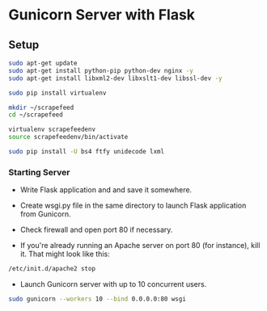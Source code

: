 # Gunicorn Server with Flask

## Setup

```bash
sudo apt-get update
sudo apt-get install python-pip python-dev nginx -y
sudo apt-get install libxml2-dev libxslt1-dev libssl-dev -y

sudo pip install virtualenv

mkdir ~/scrapefeed
cd ~/scrapefeed

virtualenv scrapefeedenv
source scrapefeedenv/bin/activate

sudo pip install -U bs4 ftfy unidecode lxml
```

### Starting Server

- Write Flask application and and save it somewhere.

- Create wsgi.py file in the same directory to launch Flask application from Gunicorn.

- Check firewall and open port 80 if necessary.

- If you're already running an Apache server on port 80 (for instance), kill it. That might look like this:

```bash
/etc/init.d/apache2 stop
```

- Launch Gunicorn server with up to 10 concurrent users.

```bash
sudo gunicorn --workers 10 --bind 0.0.0.0:80 wsgi
```

